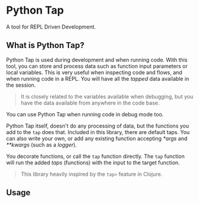 # Python Tap

A tool for REPL Driven Development.


## What is Python Tap?
Python Tap is used during development and when running code.
With this tool, you can store and process data such as function input parameters
or local variables. This is very useful when inspecting code and flows, and when
running code in a REPL. You will have all the _tapped_ data available in the session.

>It is closely related to the variables available when debugging, but you have the data available from anywhere in the code base.

You can use Python Tap when running code in debug mode too.

Python Tap itself, doesn't do any processing of data, but the functions you add to the `tap` does that.
Included in this library, there are default taps. You can also write your own, or add
any existing function accepting _*args_ and _**kwargs_ (such as a _logger_).

You decorate functions, or call the `tap` function directly.
The `tap` function will run the added _taps_ (functions) with the input to the target function.

> This library heavily inspired by the `tap>` feature in Clojure.

## Usage

